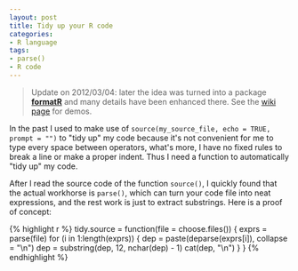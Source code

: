 ```yaml
---
layout: post
title: Tidy up your R code
categories:
- R language
tags:
- parse()
- R code
---
```


> Update on 2012/03/04: later the idea was turned into a package [**formatR**](http://cran.r-project.org/package=formatR) and many details have been enhanced there. See the [wiki page](https://github.com/yihui/formatR/wiki) for demos.

In the past I used to make use of `source(my_source_file, echo = TRUE, prompt = "")` to "tidy up" my code because it's not convenient for me to type every space between operators, what's more, I have no fixed rules to break a line or make a proper indent. Thus I need a function to automatically "tidy up" my code.

After I read the source code of the function `source()`, I quickly found that the actual workhorse is `parse()`, which can turn your code file into neat expressions, and the rest work is just to extract substrings. Here is a proof of concept:

{% highlight r %}
tidy.source = function(file = choose.files()) {
   exprs = parse(file)
   for (i in 1:length(exprs)) {
       dep = paste(deparse(exprs[i]), collapse = "\n")
       dep = substring(dep, 12, nchar(dep) - 1)
       cat(dep, "\n")
   }
}
{% endhighlight %}

